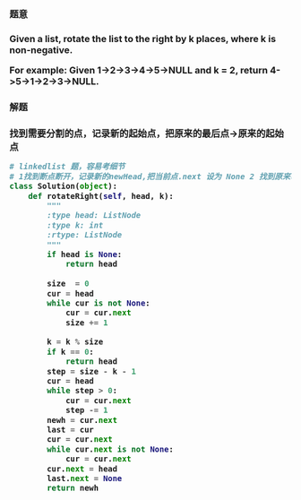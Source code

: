 <h3>题意<h3>
<p>
Given a list, rotate the list to the right by k places, where k is non-negative.

For example:
Given 1->2->3->4->5->NULL and k = 2,
return 4->5->1->2->3->NULL.
<p>




<h3>解题<h3>
<p>找到需要分割的点，记录新的起始点，把原来的最后点->原来的起始点<p>


```python
# linkedlist 题，容易考细节
# 1找到断点断开，记录新的newHead,把当前点.next 设为 None 2 找到原来list最后点，链接起始点，
class Solution(object):
    def rotateRight(self, head, k):
        """
        :type head: ListNode
        :type k: int
        :rtype: ListNode
        """
        if head is None:
            return head
        
        size  = 0
        cur = head
        while cur is not None:
            cur = cur.next
            size += 1
        
        k = k % size
        if k == 0:
            return head
        step = size - k - 1
        cur = head
        while step > 0:
            cur = cur.next
            step -= 1
        newh = cur.next
        last = cur
        cur = cur.next
        while cur.next is not None:
            cur = cur.next
        cur.next = head
        last.next = None
        return newh
```
